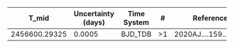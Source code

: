 |T_mid        |Uncertainty (days)|Time System|#  |Reference           |
|-------------|------------------|-----------|---|--------------------|
|2456600.29325|0.0005            |BJD_TDB    |>1 |2020AJ....159..204W |

